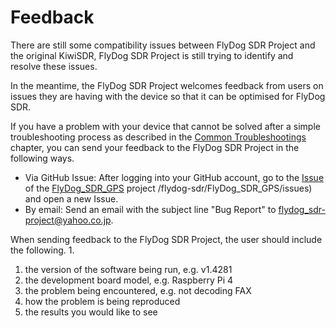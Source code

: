 # Feedback

There are still some compatibility issues between FlyDog SDR Project and the original KiwiSDR, FlyDog SDR Project is still trying to identify and resolve these issues.

In the meantime, the FlyDog SDR Project welcomes feedback from users on issues they are having with the device so that it can be optimised for FlyDog SDR.

If you have a problem with your device that cannot be solved after a simple troubleshooting process as described in the [Common Troubleshootings](https://sdrotg.com/en/guide/breakdown.html) chapter, you can send your feedback to the FlyDog SDR Project in the following ways.

 - Via GitHub Issue: After logging into your GitHub account, go to the [Issue](https://github.com) of the [FlyDog_SDR_GPS](https://github.com/flydog-sdr/FlyDog_SDR_GPS) project /flydog-sdr/FlyDog_SDR_GPS/issues) and open a new Issue.
 - By email: Send an email with the subject line "Bug Report" to [flydog_sdr-project@yahoo.co.jp](mailto:flydog_sdr-project@yahoo.co.jp ).

When sending feedback to the FlyDog SDR Project, the user should include the following. 1.

 1. the version of the software being run, e.g. v1.4281
 2. the development board model, e.g. Raspberry Pi 4
 3. the problem being encountered, e.g. not decoding FAX
 4. how the problem is being reproduced
 5. the results you would like to see

